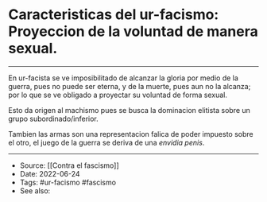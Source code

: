 # Caracteristicas del ur-facismo: Proyeccion de la voluntad de manera sexual.
---

En ur-facista se ve imposibilitado de alcanzar la gloria por medio de la guerra, pues no puede ser eterna, y de la muerte, pues aun no la alcanza; por lo que se ve obligado a proyectar su voluntad de forma sexual.

Esto da origen al machismo pues se busca la dominacion elitista sobre un grupo subordinado/inferior.

Tambien las armas son una representacion falica de poder impuesto sobre el otro, el juego de la guerra se deriva de una *envidia penis*.

---
- Source:  [[Contra el fascismo]]
- Date: 2022-06-24
- Tags: #ur-facismo #fascismo
- See also: